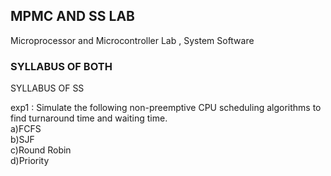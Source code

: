 <h2> MPMC AND SS LAB </h2>
<p> Microprocessor and Microcontroller Lab , System Software </p>
<h3> SYLLABUS OF BOTH </h3>
SYLLABUS OF SS
<p> exp1 : Simulate the following non-preemptive CPU scheduling algorithms to find turnaround time and waiting time.<br>
          a)FCFS <br>
          b)SJF <br>
          c)Round Robin <br>
          d)Priority <br>
</p>

